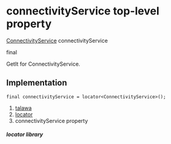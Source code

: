 
<div>

# connectivityService top-level property

</div>


[ConnectivityService](../services_third_party_service_connectivity_service/ConnectivityService-class.md)
connectivityService


final




GetIt for ConnectivityService.



## Implementation

``` language-dart
final connectivityService = locator<ConnectivityService>();
```







1.  [talawa](../index.md)
2.  [locator](../locator/)
3.  connectivityService property

##### locator library







